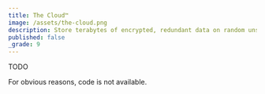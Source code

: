 ```yaml
---
title: The Cloud™
image: /assets/the-cloud.png
description: Store terabytes of encrypted, redundant data on random unsecured FTP servers.
published: false
_grade: 9
---
```


TODO

For obvious reasons, code is not available.
